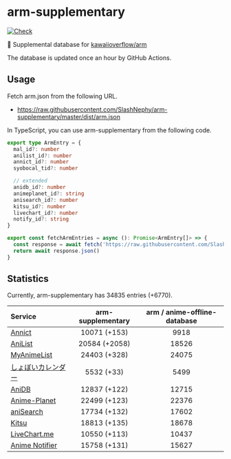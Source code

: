 # arm-supplementary

[![Check](https://github.com/SlashNephy/arm-supplementary/actions/workflows/check-node.yml/badge.svg)](https://github.com/SlashNephy/arm-supplementary/actions/workflows/check-node.yml)

💊 Supplemental database for [kawaiioverflow/arm](https://github.com/kawaiioverflow/arm)

The database is updated once an hour by GitHub Actions.

## Usage

Fetch arm.json from the following URL.

- https://raw.githubusercontent.com/SlashNephy/arm-supplementary/master/dist/arm.json

In TypeScript, you can use arm-supplementary from the following code.

```TypeScript
export type ArmEntry = {
  mal_id?: number
  anilist_id?: number
  annict_id?: number
  syobocal_tid?: number

  // extended
  anidb_id?: number
  animeplanet_id?: string
  anisearch_id?: number
  kitsu_id?: number
  livechart_id?: number
  notify_id?: string
}

export const fetchArmEntries = async (): Promise<ArmEntry[]> => {
  const response = await fetch('https://raw.githubusercontent.com/SlashNephy/arm-supplementary/master/dist/arm.json')
  return await response.json()
}
```

## Statistics

Currently, arm-supplementary has 34835 entries (+6770).

| Service                                     | arm-supplementary | arm / anime-offline-database |
| :------------------------------------------ | :---------------: | :--------------------------: |
| [Annict](https://annict.com)                |   10071 (+153)    |             9918             |
| [AniList](https://anilist.co)               |   20584 (+2058)   |            18526             |
| [MyAnimeList](https://myanimelist.net)      |   24403 (+328)    |            24075             |
| [しょぼいカレンダー](https://cal.syoboi.jp) |    5532 (+33)     |             5499             |
| [AniDB](https://anidb.net)                  |   12837 (+122)    |            12715             |
| [Anime-Planet](https://anime-planet.com)    |   22499 (+123)    |            22376             |
| [aniSearch](https://anisearch.com)          |   17734 (+132)    |            17602             |
| [Kitsu](https://kitsu.io)                   |   18813 (+135)    |            18678             |
| [LiveChart.me](https://livechart.me)        |   10550 (+113)    |            10437             |
| [Anime Notifier](https://notify.moe)        |   15758 (+131)    |            15627             |
